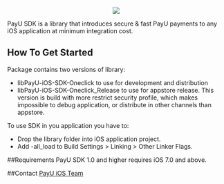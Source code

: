 <p align="center" >
  <img src="http://www.payu.pl/sites/default/files/PAYU_LOGOTYPE_POSITIVE.jpg">
</p>
PayU SDK is a library that introduces secure & fast PayU payments to any iOS application at minimum integration cost.

## How To Get Started
Package contains two versions of library:
- libPayU-iOS-SDK-Oneclick to use for development and distribution
- libPayU-iOS-SDK-Oneclick_Release to use for appstore release. This version is build with more restrict security profile, which makes impossible to debug application, or distribute in other channels than appstore.

To use SDK in you application you have to:
- Drop the library folder into iOS application project.
- Add -all_load to Build Settings > Linking > Other Linker Flags.

##Requirements
PayU SDK 1.0 and higher requires iOS 7.0 and above.

##Contact
[PayU iOS Team](mailto:payu-meat-ios@payu.pl)